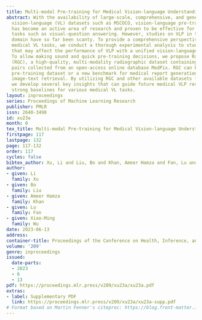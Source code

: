 ```yaml
---
title: Multi-modal Pre-training for Medical Vision-language Understanding and Generation: An Empirical Study with A New Benchmark
abstract: With the availability of large-scale, comprehensive, and general-purpose
  vision-language (VL) datasets such as MSCOCO, vision-language pre-training (VLP)
  has become an active area of research and proven to be effective for various VL
  tasks such as visual-question answering. However, studies on VLP in the medical
  domain have so far been scanty. To provide a comprehensive perspective on VLP for
  medical VL tasks, we conduct a thorough experimental analysis to study key factors
  that may affect the performance of VLP with a unified vision-language Transformer.
  To allow making sound and quick pre-training decisions, we propose RadioGraphy Captions
  (RGC), a high-quality, multi-modality radiographic dataset containing 18,434 image-caption
  pairs collected from an open-access online database MedPix. RGC can be used as a
  pre-training dataset or a new benchmark for medical report generation and medical
  image-text retrieval. By utilizing RGC and other available datasets for pre-training,
  we develop several key insights that can guide future medical VLP research and new
  strong baselines for various medical VL tasks.
layout: inproceedings
series: Proceedings of Machine Learning Research
publisher: PMLR
issn: 2640-3498
id: xu23a
month: 0
tex_title: Multi-modal Pre-training for Medical Vision-language Understanding and Generation: An Empirical Study with A New Benchmark
firstpage: 117
lastpage: 132
page: 117-132
order: 117
cycles: false
bibtex_author: Xu, Li and Liu, Bo and Khan, Ameer Hamza and Fan, Lu and Wu, Xiao-Ming
author:
- given: Li
  family: Xu
- given: Bo
  family: Liu
- given: Ameer Hamza
  family: Khan
- given: Lu
  family: Fan
- given: Xiao-Ming
  family: Wu
date: 2023-06-13
address:
container-title: Proceedings of the Conference on Health, Inference, and Learning
volume: '209'
genre: inproceedings
issued:
  date-parts:
  - 2023
  - 6
  - 13
pdf: https://proceedings.mlr.press/v209/xu23a/xu23a.pdf
extras:
- label: Supplementary PDF
  link: https://proceedings.mlr.press/v209/xu23a/xu23a-supp.pdf
# Format based on Martin Fenner's citeproc: https://blog.front-matter.io/posts/citeproc-yaml-for-bibliographies/
---
```

